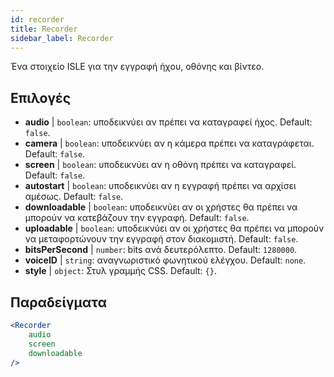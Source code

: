 ```yaml
---
id: recorder 
title: Recorder
sidebar_label: Recorder
---
```


Ένα στοιχείο ISLE για την εγγραφή ήχου, οθόνης και βίντεο.

## Επιλογές

* __audio__ | `boolean`: υποδεικνύει αν πρέπει να καταγραφεί ήχος. Default: `false`.
* __camera__ | `boolean`: υποδεικνύει αν η κάμερα πρέπει να καταγράφεται. Default: `false`.
* __screen__ | `boolean`: υποδεικνύει αν η οθόνη πρέπει να καταγραφεί. Default: `false`.
* __autostart__ | `boolean`: υποδεικνύει αν η εγγραφή πρέπει να αρχίσει αμέσως. Default: `false`.
* __downloadable__ | `boolean`: υποδεικνύει αν οι χρήστες θα πρέπει να μπορούν να κατεβάζουν την εγγραφή. Default: `false`.
* __uploadable__ | `boolean`: υποδεικνύει αν οι χρήστες θα πρέπει να μπορούν να μεταφορτώνουν την εγγραφή στον διακομιστή. Default: `false`.
* __bitsPerSecond__ | `number`: bits ανά δευτερόλεπτο. Default: `1280000`.
* __voiceID__ | `string`: αναγνωριστικό φωνητικού ελέγχου. Default: `none`.
* __style__ | `object`: Στυλ γραμμής CSS. Default: `{}`.


## Παραδείγματα

```jsx live
<Recorder 
    audio
    screen
    downloadable
/>
``` 



